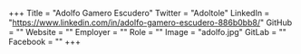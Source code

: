 +++
Title = "Adolfo Gamero Escudero"
Twitter = "Adoltole"
LinkedIn = "https://www.linkedin.com/in/adolfo-gamero-escudero-886b0bb8/"
GitHub = ""
Website = ""
Employer = ""
Role = ""
Image = "adolfo.jpg"
GitLab = ""
Facebook = ""
+++
